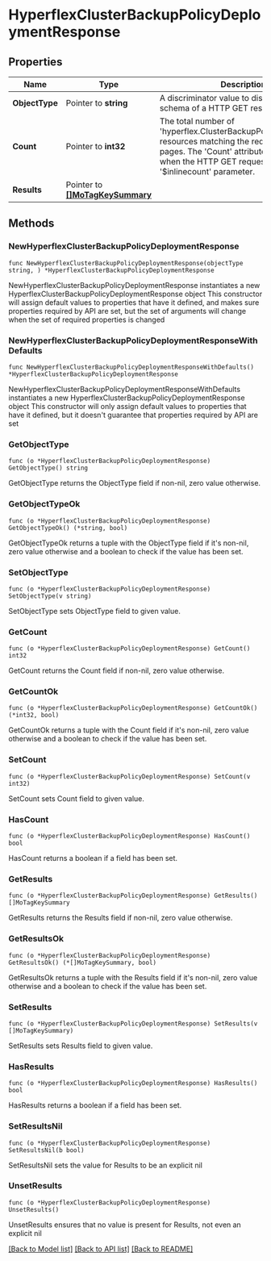 # HyperflexClusterBackupPolicyDeploymentResponse

## Properties

Name | Type | Description | Notes
------------ | ------------- | ------------- | -------------
**ObjectType** | Pointer to **string** | A discriminator value to disambiguate the schema of a HTTP GET response body. | 
**Count** | Pointer to **int32** | The total number of &#39;hyperflex.ClusterBackupPolicyDeployment&#39; resources matching the request, accross all pages. The &#39;Count&#39; attribute is included when the HTTP GET request includes the &#39;$inlinecount&#39; parameter. | [optional] 
**Results** | Pointer to [**[]MoTagKeySummary**](MoTagKeySummary.md) |  | [optional] 

## Methods

### NewHyperflexClusterBackupPolicyDeploymentResponse

`func NewHyperflexClusterBackupPolicyDeploymentResponse(objectType string, ) *HyperflexClusterBackupPolicyDeploymentResponse`

NewHyperflexClusterBackupPolicyDeploymentResponse instantiates a new HyperflexClusterBackupPolicyDeploymentResponse object
This constructor will assign default values to properties that have it defined,
and makes sure properties required by API are set, but the set of arguments
will change when the set of required properties is changed

### NewHyperflexClusterBackupPolicyDeploymentResponseWithDefaults

`func NewHyperflexClusterBackupPolicyDeploymentResponseWithDefaults() *HyperflexClusterBackupPolicyDeploymentResponse`

NewHyperflexClusterBackupPolicyDeploymentResponseWithDefaults instantiates a new HyperflexClusterBackupPolicyDeploymentResponse object
This constructor will only assign default values to properties that have it defined,
but it doesn't guarantee that properties required by API are set

### GetObjectType

`func (o *HyperflexClusterBackupPolicyDeploymentResponse) GetObjectType() string`

GetObjectType returns the ObjectType field if non-nil, zero value otherwise.

### GetObjectTypeOk

`func (o *HyperflexClusterBackupPolicyDeploymentResponse) GetObjectTypeOk() (*string, bool)`

GetObjectTypeOk returns a tuple with the ObjectType field if it's non-nil, zero value otherwise
and a boolean to check if the value has been set.

### SetObjectType

`func (o *HyperflexClusterBackupPolicyDeploymentResponse) SetObjectType(v string)`

SetObjectType sets ObjectType field to given value.


### GetCount

`func (o *HyperflexClusterBackupPolicyDeploymentResponse) GetCount() int32`

GetCount returns the Count field if non-nil, zero value otherwise.

### GetCountOk

`func (o *HyperflexClusterBackupPolicyDeploymentResponse) GetCountOk() (*int32, bool)`

GetCountOk returns a tuple with the Count field if it's non-nil, zero value otherwise
and a boolean to check if the value has been set.

### SetCount

`func (o *HyperflexClusterBackupPolicyDeploymentResponse) SetCount(v int32)`

SetCount sets Count field to given value.

### HasCount

`func (o *HyperflexClusterBackupPolicyDeploymentResponse) HasCount() bool`

HasCount returns a boolean if a field has been set.

### GetResults

`func (o *HyperflexClusterBackupPolicyDeploymentResponse) GetResults() []MoTagKeySummary`

GetResults returns the Results field if non-nil, zero value otherwise.

### GetResultsOk

`func (o *HyperflexClusterBackupPolicyDeploymentResponse) GetResultsOk() (*[]MoTagKeySummary, bool)`

GetResultsOk returns a tuple with the Results field if it's non-nil, zero value otherwise
and a boolean to check if the value has been set.

### SetResults

`func (o *HyperflexClusterBackupPolicyDeploymentResponse) SetResults(v []MoTagKeySummary)`

SetResults sets Results field to given value.

### HasResults

`func (o *HyperflexClusterBackupPolicyDeploymentResponse) HasResults() bool`

HasResults returns a boolean if a field has been set.

### SetResultsNil

`func (o *HyperflexClusterBackupPolicyDeploymentResponse) SetResultsNil(b bool)`

 SetResultsNil sets the value for Results to be an explicit nil

### UnsetResults
`func (o *HyperflexClusterBackupPolicyDeploymentResponse) UnsetResults()`

UnsetResults ensures that no value is present for Results, not even an explicit nil

[[Back to Model list]](../README.md#documentation-for-models) [[Back to API list]](../README.md#documentation-for-api-endpoints) [[Back to README]](../README.md)


